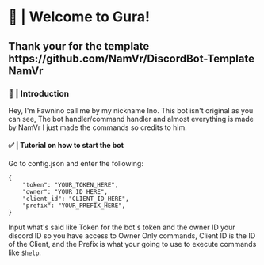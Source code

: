 <h1>🍉 | Welcome to Gura!</h1>
<h2>Thank your for the template https://github.com/NamVr/DiscordBot-Template NamVr </h2>

<h3>
👋 | Introduction
</h3>
<p>
<body>Hey, I'm Fawnino call me by my nickname Ino. This bot isn't original as you can see, The bot handler/command handler and almost everything is made by NamVr I just made the commands so credits to him.</body>
</p>

<h4>
✅ | Tutorial on how to start the bot
</h4>
<body>
Go to config.json and enter the following:

```
{
	"token": "YOUR_TOKEN_HERE",
	"owner": "YOUR_ID_HERE",
	"client_id": "CLIENT_ID_HERE",
	"prefix": "YOUR_PREFIX_HERE",
}
```

Input what's said like Token for the bot's token and the owner ID your discord ID so you have access to Owner Only commands, Client ID is the ID of the Client, and the Prefix is what your going to use to execute commands like `$help`. 
</body>

